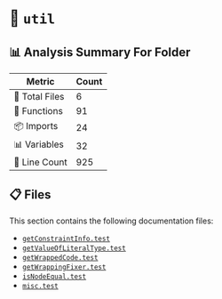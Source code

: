 # 📁 `util`

## 📊 Analysis Summary For Folder

| Metric | Count |
|--------|-------|
| 📁 Total Files | 6 |
| 🔧 Functions | 91 |
| 📦 Imports | 24 |
| 📊 Variables | 32 |
| 🔢 Line Count | 925 |


## 📋 Files

This section contains the following documentation files:

- [`getConstraintInfo.test`](./getConstraintInfo.test.md)
- [`getValueOfLiteralType.test`](./getValueOfLiteralType.test.md)
- [`getWrappedCode.test`](./getWrappedCode.test.md)
- [`getWrappingFixer.test`](./getWrappingFixer.test.md)
- [`isNodeEqual.test`](./isNodeEqual.test.md)
- [`misc.test`](./misc.test.md)